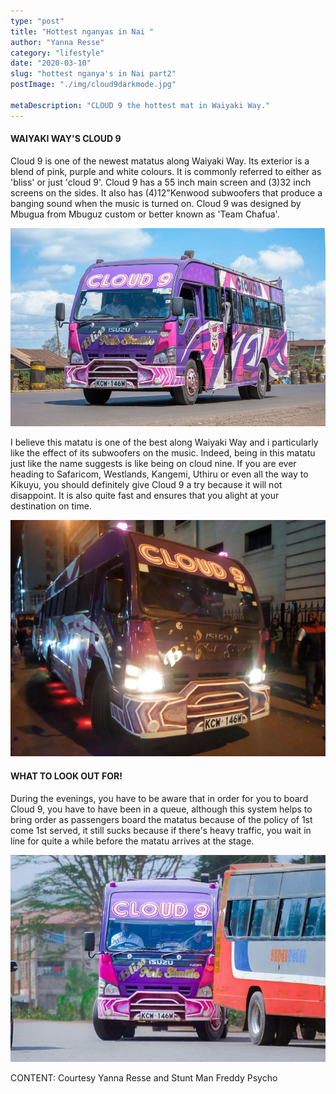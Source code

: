 ```yaml
---
type: "post"
title: "Hottest nganyas in Nai "
author: "Yanna Resse"
category: "lifestyle"
date: "2020-03-10"
slug: "hottest nganya's in Nai part2"
postImage: "./img/cloud9darkmode.jpg"

metaDescription: "CLOUD 9 the hottest mat in Waiyaki Way."
---
```


#### WAIYAKI WAY'S CLOUD 9

Cloud 9 is one of the newest matatus along Waiyaki Way. Its exterior is a blend of pink, purple and white colours. It is commonly referred to either as 'bliss' or just 'cloud 9'. Cloud 9 has a 55 inch main screen and (3)32 inch screens on the sides. It also has (4)12"Kenwood subwoofers that produce a banging sound when the music is turned on. Cloud 9 was designed by Mbugua from Mbuguz custom or better known as 'Team Chafua'.

![Cloud 9 ](./img/cloud93.jpg)

I believe this matatu is one of the best along Waiyaki Way and i particularly like the effect of its subwoofers on the music. Indeed, being in this matatu just like the name suggests is like being on cloud nine. If you are ever heading to Safaricom, Westlands, Kangemi, Uthiru or even all the way to Kikuyu, you should definitely give Cloud 9 a try because it will not disappoint. It is also quite fast and ensures that you alight at your destination on time.

![Cloud 9 Night Mode](./img/cloud9darkmode.jpg)

#### WHAT TO LOOK OUT FOR!

During the evenings, you have to be aware that in order for you to board Cloud 9, you have to have been in a queue, although this system helps to bring order as passengers board the matatus because of the policy of 1st come 1st served, it still sucks because if there's heavy traffic, you wait in line for quite a while before the matatu arrives at the stage.

![Cloud 9 Waiyaki Way](./img/cloud92.jpg)

CONTENT: Courtesy Yanna Resse and Stunt Man Freddy Psycho
